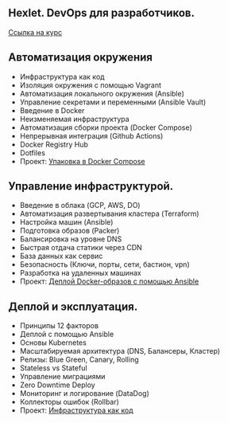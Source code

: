 Hexlet. DevOps для разработчиков.
---
[Ссылка на курс](https://ru.hexlet.io/my/learning?ref=44181)

## Автоматизация окружения
- Инфраструктура как код
- Изоляция окружения с помощью Vagrant
- Автоматизация локального окружения (Ansible)
- Управление секретами и переменными (Ansible Vault)
- Введение в Docker
- Неизменяемая инфраструктура
- Автоматизация сборки проекта (Docker Compose)
- Непрерывная интеграция (Github Actions)
- Docker Registry Hub
- Dotfiles
- Проект: [Упаковка в Docker Compose](https://github.com/lov3catch/devops-for-programmers-project-lvl1)

## Управление инфраструктурой. 
- Введение в облака (GCP, AWS, DO)
- Автоматизация развертывания кластера (Terraform)
- Настройка машин (Ansible)
- Подготовка образов (Packer)
- Балансировка на уровне DNS
- Быстрая отдача статики через CDN
- База данных как сервис
- Безопасность (Ключи, порты, сети, бастион, vpn)
- Разработка на удаленных машинах
- Проект: [Деплой Docker-образов с помощью Ansible](https://github.com/lov3catch/devops-for-programmers-project-lvl2)

## Деплой и эксплуатация. 
- Принципы 12 факторов
- Деплой с помощью Ansible
- Основы Kubernetes
- Масштабируемая архитектура (DNS, Балансеры, Кластер)
- Релизы: Blue Green, Canary, Rolling
- Stateless vs Stateful
- Управление миграциями
- Zero Downtime Deploy
- Мониторинг и логирование (DataDog)
- Коллекторы ошибок (Rollbar)
- Проект: [Инфраструктура как код](https://github.com/lov3catch/devops-for-programmers-project-lvl3)




